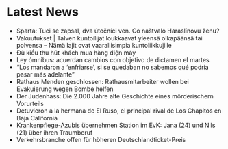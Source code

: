 # Latest News
-  Sparta: Tuci se zapsal, dva útočníci ven. Co naštvalo Haraslínovu ženu?
-  Vakuutukset | Talven kuntoilijat loukkaavat yleensä olka­päänsä tai polvensa – Nämä lajit ovat vaarallisimpia kunto­liikkujille
-  Đủ kiểu thu hút khách mua hàng điện máy
-  Ley ómnibus: acuerdan cambios con objetivo de dictamen el martes
-  “Los mandaron a ‘enfriarse’, si se quedaban no sabemos qué podría pasar más adelante”
-  Rathaus Menden geschlossen: Rathausmitarbeiter wollen bei Evakuierung wegen Bombe helfen
-  Der Judenhass: Die 2.000 Jahre alte Geschichte eines mörderischern Vorurteils
-  Detuvieron a la hermana de El Ruso, el principal rival de Los Chapitos en Baja California
-  Krankenpflege-Azubis übernehmen Station im EvK: Jana (24) und Nils (21) über ihren Traumberuf
-  Verkehrsbranche offen für höheren Deutschlandticket-Preis
